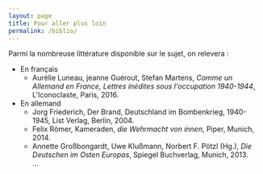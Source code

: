 ```yaml
---
layout: page
title: Pour aller plus loin
permalink: /biblio/
---
```


Parmi la nombreuse littérature disponible sur le sujet, on relevera :
* En français
  - Aurélie Luneau, jeanne Guérout, Stefan Martens, *Comme un Allemand en France, Lettres inédites sous l'occupation 1940-1944*, L'Iconoclaste, Paris, 2016.
* En allemand
  - Jorg Friederich, Der Brand, Deutschland im Bombenkrieg, 1940-1945, List Verlag, Berlin, 2004.   
  - Felix Römer, Kameraden, *die Wehrmacht von innen*, Piper, Munich, 2014.
  - Annette Großbongardt, Uwe Klußmann, Norbert F. Pötzl (Hg.), *Die Deutschen im Osten Europas*, Spiegel Buchverlag, Munich, 2013.  
    ...